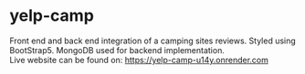 # yelp-camp
Front end and back end integration of a camping sites reviews. Styled using BootStrap5. MongoDB used for backend implementation. <br>
Live website can be found on: https://yelp-camp-u14y.onrender.com

